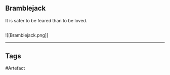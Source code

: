 ## Bramblejack
It is safer to be feared than to be loved.
## 
![[Bramblejack.png]]

---
## Tags
#Artefact